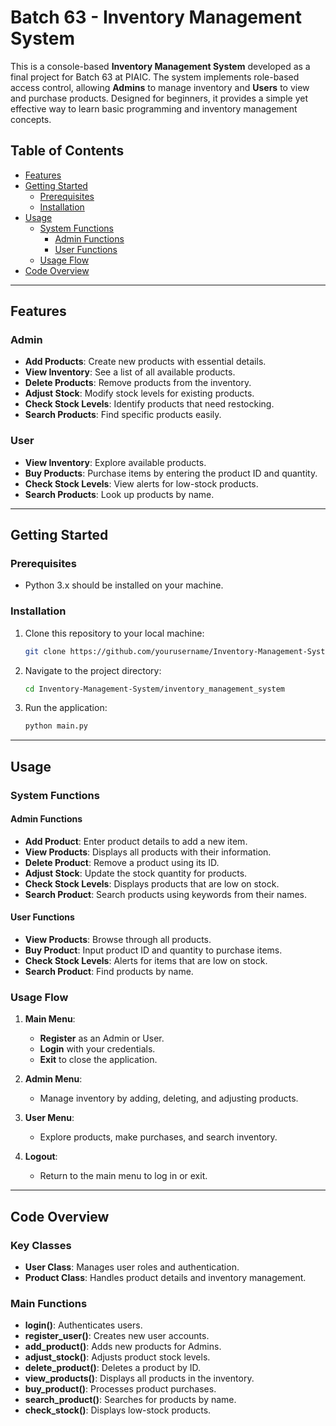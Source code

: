 # Batch 63 - Inventory Management System

This is a console-based **Inventory Management System** developed as a final project for Batch 63 at PIAIC. The system implements role-based access control, allowing **Admins** to manage inventory and **Users** to view and purchase products. Designed for beginners, it provides a simple yet effective way to learn basic programming and inventory management concepts.

## Table of Contents
- [Features](#features)
- [Getting Started](#getting-started)
  - [Prerequisites](#prerequisites)
  - [Installation](#installation)
- [Usage](#usage)
  - [System Functions](#system-functions)
    - [Admin Functions](#admin-functions)
    - [User Functions](#user-functions)
  - [Usage Flow](#usage-flow)
- [Code Overview](#code-overview)

---

## Features

### Admin
- **Add Products**: Create new products with essential details.
- **View Inventory**: See a list of all available products.
- **Delete Products**: Remove products from the inventory.
- **Adjust Stock**: Modify stock levels for existing products.
- **Check Stock Levels**: Identify products that need restocking.
- **Search Products**: Find specific products easily.

### User
- **View Inventory**: Explore available products.
- **Buy Products**: Purchase items by entering the product ID and quantity.
- **Check Stock Levels**: View alerts for low-stock products.
- **Search Products**: Look up products by name.

---

## Getting Started

### Prerequisites
- Python 3.x should be installed on your machine.

### Installation
1. Clone this repository to your local machine:
   ```bash
   git clone https://github.com/yourusername/Inventory-Management-System.git
   ```
2. Navigate to the project directory:
   ```bash
   cd Inventory-Management-System/inventory_management_system
   ```
3. Run the application:
   ```bash
   python main.py
   ```

---

## Usage

### System Functions

#### Admin Functions
- **Add Product**: Enter product details to add a new item.
- **View Products**: Displays all products with their information.
- **Delete Product**: Remove a product using its ID.
- **Adjust Stock**: Update the stock quantity for products.
- **Check Stock Levels**: Displays products that are low on stock.
- **Search Product**: Search products using keywords from their names.

#### User Functions
- **View Products**: Browse through all products.
- **Buy Product**: Input product ID and quantity to purchase items.
- **Check Stock Levels**: Alerts for items that are low on stock.
- **Search Product**: Find products by name.

### Usage Flow
1. **Main Menu**:
   - **Register** as an Admin or User.
   - **Login** with your credentials.
   - **Exit** to close the application.

2. **Admin Menu**:
   - Manage inventory by adding, deleting, and adjusting products.

3. **User Menu**:
   - Explore products, make purchases, and search inventory.

4. **Logout**:
   - Return to the main menu to log in or exit.

---

## Code Overview

### Key Classes
- **User Class**: Manages user roles and authentication.
- **Product Class**: Handles product details and inventory management.

### Main Functions
- **login()**: Authenticates users.
- **register_user()**: Creates new user accounts.
- **add_product()**: Adds new products for Admins.
- **adjust_stock()**: Adjusts product stock levels.
- **delete_product()**: Deletes a product by ID.
- **view_products()**: Displays all products in the inventory.
- **buy_product()**: Processes product purchases.
- **search_product()**: Searches for products by name.
- **check_stock()**: Displays low-stock products.
